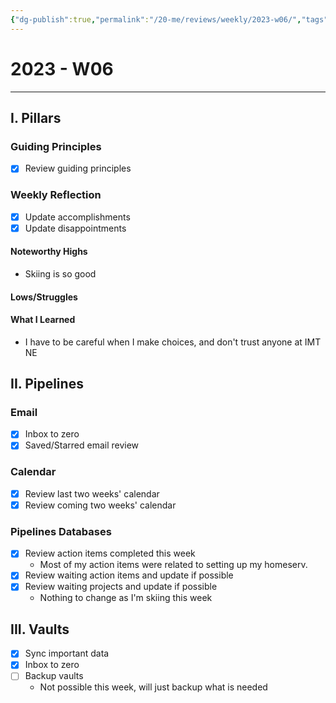 ```yaml
---
{"dg-publish":true,"permalink":"/20-me/reviews/weekly/2023-w06/","tags":["logs/weekly"]}
---
```


# 2023 - W06
---
## I. Pillars

### Guiding Principles
- [x] Review guiding principles

### Weekly Reflection
- [x] Update accomplishments
- [x] Update disappointments

#### Noteworthy Highs
- Skiing is so good

#### Lows/Struggles


#### What I Learned
- I have to be careful when I make choices, and don't trust anyone at IMT NE

## II. Pipelines

### Email
- [x] Inbox to zero
- [x] Saved/Starred email review

### Calendar
- [x] Review last two weeks' calendar
- [x] Review coming two weeks' calendar

### Pipelines Databases
- [x] Review action items completed this week
	- Most of my action items were related to setting up my homeserv.
- [x] Review waiting action items and update if possible
- [x] Review waiting projects and update if possible
	- Nothing to change as I'm skiing this week

## III. Vaults
- [x] Sync important data
- [x] Inbox to zero
- [ ] Backup vaults
	- Not possible this week, will just backup what is needed